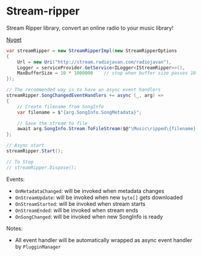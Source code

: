 # Stream-ripper

Stream Ripper library, convert an online radio to your music library!

[Nuget](https://www.nuget.org/packages/StreamRipper/)

```csharp
var streamRipper = new StreamRipperImpl(new StreamRipperOptions
{
    Url = new Uri("http://stream.radiojavan.com/radiojavan"),
    Logger = serviceProvider.GetService<ILogger<IStreamRipper>>(),
    MaxBufferSize = 10 * 1000000    // stop when buffer size passes 10 megabytes
});

// The recommended way is to have an async event handlers
streamRipper.SongChangedEventHandlers += async (_, arg) =>
{
    // Create filename from SongInfo
    var filename = $"{arg.SongInfo.SongMetadata}";

    // Save the stream to file
    await arg.SongInfo.Stream.ToFileStream($@"\Music\ripped\{filename}.mp3");
};

// Async start
streamRipper.Start();

// To Stop
// streamRipper.Dispose();
```

Events:
- `OnMetadataChanged`: will be invoked when metadata changes
- `OnStreamUpdate`: will be invoked when new `byte[]` gets downloaded
- `OnStreamStarted`: will be invoked when stream starts
- `OnStreamEnded`: will be invoked when stream ends
- `OnSongChanged`: will be invoked when new SongInfo is ready

Notes:
  - All event handler will be automatically wrapped as async event handler by `PlugginManager`
